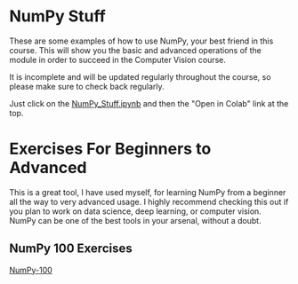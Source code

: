 # NumPy Stuff
These are some examples of how to use NumPy, your best friend in this course. This will show you the basic and advanced operations of the module in order to succeed in the Computer Vision course.

It is incomplete and will be updated regularly throughout the course, so please make sure to check back regularly.

Just click on the [NumPy_Stuff.ipynb](NumPy_Stuff.ipynb) and then the "Open in Colab" link at the top.

# Exercises For Beginners to Advanced
This is a great tool, I have used myself, for learning NumPy from a beginner all the way to very advanced usage. I highly recommend checking this out if you plan to work on data science, deep learning, or computer vision. NumPy can be one of the best tools in your arsenal, without a doubt.

## NumPy 100 Exercises
[NumPy-100](https://github.com/rougier/numpy-100)